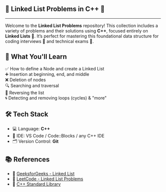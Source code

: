 🔗 Linked List Problems in C++ 🚀
--------------------------------
--------------------------------

Welcome to the **Linked List Problems** repository! This collection includes a variety of problems and their solutions using **C++**, focused entirely on **Linked Lists** 🧵. It’s perfect for mastering this foundational data structure for coding interviews 💼 and technical exams 🧠.



📌 What You'll Learn
--------------------

✅ How to define a Node and create a Linked List  
➕ Insertion at beginning, end, and middle  
❌ Deletion of nodes  
🔍 Searching and traversal  
🔁 Reversing the list  
🌀 Detecting and removing loops (cycles) & "more"

🛠️ Tech Stack
--------------
- 💻 Language: **C++**
- 🧰 IDE: VS Code / Code::Blocks / any C++ IDE
- 🗂️ Version Control: **Git**
  

📚 References
--------------

- 📘 [GeeksforGeeks - Linked List](https://www.geeksforgeeks.org/data-structures/linked-list/)
- 📗 [LeetCode - Linked List Problems](https://leetcode.com/tag/linked-list/)
- 📙 [C++ Standard Library](https://cplusplus.com/)

